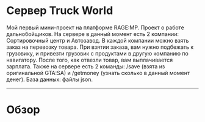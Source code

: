 # Сервер Truck World

Мой первый мини-проект на платформе RAGE:MP.
Проект о работе дальнобойщиков. На сервере в данный момент есть 2 компании: Сортировочный центр и Автозавод.
В каждой компании можно взять заказ на перевозку товара.
При взятии заказа, вам нужно подбежать к грузовику, и привезти грузовик с продуктами в другую компанию по навигатору.
После того, как отвезли товар, вам выплачивается зарплата.
Также на сервере есть 2 команды: /save (взята из оригинальной GTA:SA) и /getmoney (узнать сколько в данный момент денег).
База данных: файлы json.

____

# Обзор


